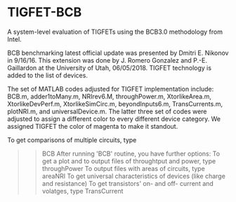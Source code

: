 # TIGFET-BCB
A system-level evaluation of TIGFETs using the BCB3.0 methodology from Intel.


BCB benchmarking latest official update was presented by Dmitri E. Nikonov in
9/16/16. 
This extension was done by J. Romero Gonzalez and P.-E. Gaillardon at the
University of Utah, 06/05/2018. TIGFET technology is added to the list of
devices.

The set of MATLAB codes adjusted for TIGFET implementation include:
BCB.m, adder1toMany.m, NRIrev6.M, throughPower.m, XtorlikeArea.m,
XtorlikeDevPerf.m, XtorlikeSimCirc.m, beyondInputs6.m, TransCurrents.m,
plotNRI.m, and universalDevice.m.  The latter three set of codes were
adjusted to assign a different color to every different device category.
We assigned TIGFET the color of magenta to make it standout.

To get comparisons of multiple circuits, type
>> BCB
After running 'BCB' routine, you have further options:
To get a plot and to output files of throughtput and power, type
>> throughPower
To output files with areas of circuits, type
>> areaNRI
To get universal characteristics of devices (like charge and
resistance)
To get transistors' on- and off- current and volatges, type
>> TransCurrent
